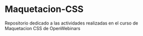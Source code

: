 # Maquetacion-CSS
Repositorio dedicado a las actividades realizadas en el curso de Maquetacion CSS de OpenWebinars
